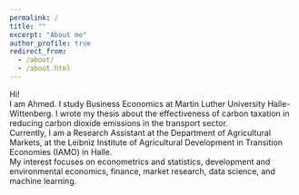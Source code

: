```yaml
---
permalink: /
title: ""
excerpt: "About me"
author_profile: true
redirect_from: 
  - /about/
  - /about.html
---
```


Hi! <br>
I am Ahmed. I study Business Economics at Martin Luther University Halle-Wittenberg. I wrote my thesis about the effectiveness of carbon taxation in reducing carbon dioxide emissions in the transport sector. <br> 
Currently, I am a Research Assistant at the Department of Agricultural Markets, at the Leibniz Institute of Agricultural Development in Transition Economies (IAMO) in Halle. <br>
My interest focuses on econometrics and statistics, development and environmental economics, finance, market research, data science, and machine learning.

